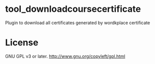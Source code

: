 # tool_downloadcoursecertificate
Plugin to download all certificates generated by wordkplace certificate


License
=======

GNU GPL v3 or later. http://www.gnu.org/copyleft/gpl.html